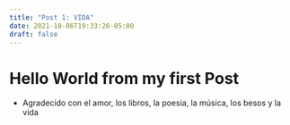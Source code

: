 ```yaml
---
title: "Post 1: VIDA"
date: 2021-10-06T19:33:26-05:00
draft: false
---
```


# Hello World from my first Post 
- Agradecido con el amor, los libros, la poesia, la música, los besos y la vida
